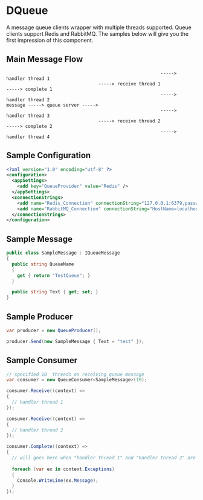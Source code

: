 # DQueue
A message queue clients wrapper with multiple threads supported. Queue clients support Redis and RabbitMQ. The samples below will give you the first impression of this component.

Main Message Flow
------------
```text
                                                         -----> handler thread 1
                                  -----> receive thread 1                       -----> complete 1
                                                         -----> handler thread 2
message -----> queue server ----->
                                                         -----> handler thread 3
                                  -----> receive thread 2                       -----> complete 2
                                                         -----> handler thread 4
```

Sample Configuration
------------
```xml
<?xml version="1.0" encoding="utf-8" ?>
<configuration>
  <appSettings>
    <add key="QueueProvider" value="Redis" />
  </appSettings>
  <connectionStrings>
    <add name="Redis_Connection" connectionString="127.0.0.1:6379,password=,allowAdmin=true" />
    <add name="RabbitMQ_Connection" connectionString="HostName=localhost,UserName=rulee,Password=abc123" />
  </connectionStrings>
</configuration>
```

Sample Message
------------
```c#
public class SampleMessage : IQueueMessage
{
  public string QueueName
  {
    get { return "TestQueue"; }
  }

  public string Text { get; set; }
}
```

Sample Producer
------------
```c#
var producer = new QueueProducer();

producer.Send(new SampleMessage { Text = "test" });
```

Sample Consumer
------------
```c#
// specified 10  threads on receiving queue message
var consumer = new QueueConsumer<SampleMessage>(10);

consumer.Receive((context) =>
{
  // handler thread 1
});

consumer.Receive((context) =>
{
  // handler thread 2
});

consumer.Complete((context) =>
{
  // will goes here when "handler thread 1" and "handler thread 2" are done
  
  foreach (var ex in context.Exceptions)
  {
    Console.WriteLine(ex.Message);
  }
});
```

